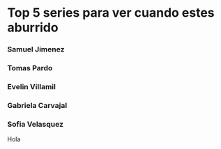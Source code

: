 # Top 5 series para ver cuando estes aburrido
### Samuel Jimenez
### Tomas Pardo
### Evelin Villamil
### Gabriela Carvajal
### Sofia Velasquez
Hola
